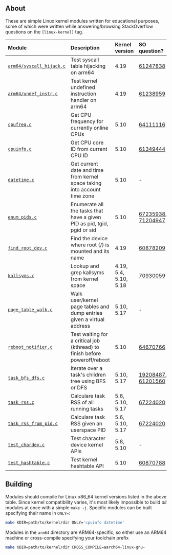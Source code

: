 ## About

These are simple Linux kernel modules written for educational purposes, some of
which were written while answering/browsing StackOverflow questions on the
`[linux-kernel]` tag.

| Module                                             | Description                                                                | Kernel version        | SO question?                                 |
|:---------------------------------------------------|:---------------------------------------------------------------------------|:----------------------|:---------------------------------------------|
| [`arm64/syscall_hijack.c`](arm64/syscall_hijack.c) | Test syscall table hijacking on arm64                                      | 4.19                  | [61247838][q61247838]                        |
| [`arm64/undef_instr.c`](arm64/undef_instr.c)       | Test kernel undefined instruction handler on arm64                         | 4.19                  | [61238959][q61238959]                        |
| [`cpufreq.c`](cpufreq.c)                           | Get CPU frequency for currently online CPUs                                | 5.10                  | [64111116][q64111116]                        |
| [`cpuinfo.c`](cpuinfo.c)                           | Get CPU core ID from current CPU ID                                        | 5.10                  | [61349444][q61349444]                        |
| [`datetime.c`](datetime.c)                         | Get current date and time from kernel space taking into account time zone  | 5.10                  | -                                            |
| [`enum_pids.c`](enum_pids.c)                       | Enumerate all the tasks that have a given PID as pid, tgid, pgid or sid    | 5.10                  | [67235938][q67235938], [71204947][q71204947] |
| [`find_root_dev.c`](find_root_dev.c)               | Find the device where root (/) is mounted and its name                     | 4.19                  | [60878209][q60878209]                        |
| [`kallsyms.c`](kallsyms.c)                         | Lookup and grep kallsyms from kernel space                                 | 4.19, 5.4, 5.10, 5.18 | [70930059][q70930059]                        |
| [`page_table_walk.c`](page_table_walk.c)           | Walk user/kernel page tables and dump entries given a virtual address      | 5.10, 5.17            | -                                            |
| [`reboot_notifier.c`](reboot_notifier.c)           | Test waiting for a critical job (kthread) to finish before poweroff/reboot | 5.10                  | [64670766][q64670766]                        |
| [`task_bfs_dfs.c`](task_bfs_dfs.c)                 | Iterate over a task's children tree using BFS or DFS                       | 5.10, 5.17            | [19208487][q19208487], [61201560][q61201560] |
| [`task_rss.c`](task_rss.c)                         | Calculare task RSS of all running tasks                                    | 5.6, 5.10, 5.17       | [67224020][q67224020]                        |
| [`task_rss_from_pid.c`](task_rss_from_pid.c)       | Calculare task RSS given an userspace PID                                  | 5.6, 5.10, 5.17       | [67224020][q67224020]                        |
| [`test_chardev.c`](test_chardev.c)                 | Test character device kernel APIs                                          | 5.8, 5.10             | -                                            |
| [`test_hashtable.c`](test_hashtable.c)             | Test kernel hashtable API                                                  | 5.10                  | [60870788][q60870788]                        |

## Building

Modules should compile for Linux x86_64 kernel versions listed in the above
table. Since kernel compatibility varies, it's most likely impossible to build
*all* modules at once with a simple `make -j`. Specific modules can be built
specifying their name in `ONLY=`:

```bash
make KDIR=path/to/kernel/dir ONLY='cpuinfo datetime'
```

Modules in the `arm64` directory are ARM64-specific, so either use an ARM64
machine or cross-compile specifying your toolchain prefix

```bash
make KDIR=path/to/kernel/dir CROSS_COMPILE=aarch64-linux-gnu-
```

[q19208487]: https://stackoverflow.com/q/19208487/3889449
[q60870788]: https://stackoverflow.com/q/60870788/3889449
[q60878209]: https://stackoverflow.com/q/60878209/3889449
[q61201560]: https://stackoverflow.com/q/61201560/3889449
[q61238959]: https://stackoverflow.com/q/61238959/3889449
[q61247838]: https://stackoverflow.com/q/61247838/3889449
[q61349444]: https://stackoverflow.com/q/61349444/3889449
[q64111116]: https://stackoverflow.com/q/64111116/3889449
[q64670766]: https://stackoverflow.com/q/64670766/3889449
[q67224020]: https://stackoverflow.com/q/67224020/3889449
[q67235938]: https://stackoverflow.com/q/67235938/3889449
[q70930059]: https://stackoverflow.com/q/70930059/3889449
[q71204947]: https://stackoverflow.com/q/71204947/3889449
